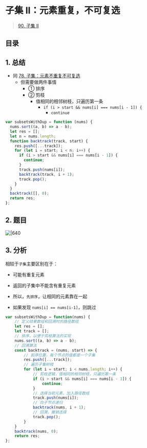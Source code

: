 
# 子集 II：元素重复，不可复选



> [90. 子集 II](https://leetcode.cn/problems/subsets-ii/)


## 目录
<!-- toc -->
 ## 1. 总结 

- 同 [78. 子集：元素不重复不可复选](/post/cx8sEbg1.html)
	- 但需要做两件事情
		- ① 排序
		- ② 剪枝
			- 值相同的相邻树枝，只遍历第一条
				- `if (i > start && nums[i] === nums[i - 1]) {`
					- `continue`

```javascript
var subsetsWithDup = function (nums) {
  nums.sort((a, b) => a - b);
  let res = [];
  let n = nums.length;
  function backtrack(track, start) {
    res.push([...track]);
    for (let i = start; i < n; i++) {
      if (i > start && nums[i] === nums[i - 1]) {
        continue;
      }
      track.push(nums[i]);
      backtrack(track, i + 1);
      track.pop();
    }
  }
  backtrack([], 0);
  return res;
};
```

## 2. 题目



![|640](https://832-1310531898.cos.ap-beijing.myqcloud.com/a730e5dae027ee1623d8d8863d6618d4.png)

## 3. 分析

相较于`子集`主要区别在于：
- 可能有重复元素
- 返回的子集中不能含有重复元素

- 所以，`先排序`，让相同的元素靠在一起
- 如果发现 `nums[i] == nums[i-1]`，则跳过

```javascript
var subsetsWithDup = function(nums) {
    // 定义结果数组和回溯时的路径数组
    let res = [];
    let track = [];
    // 排序，以便于剪枝算法的实现
    nums.sort((a, b) => a - b);
    // 回溯算法
    const backtrack = (nums, start) => {
        // 前序位置，每个节点的值都是一个子集
        res.push([...track]);
        // 遍历子集树枝
        for (let i = start; i < nums.length; i++) {
            // 剪枝逻辑，值相同的相邻树枝，只遍历第一条
            if (i > start && nums[i] === nums[i - 1]) {
                continue;
            }
            // 选择当前元素，加入路径数组
            track.push(nums[i]);
            // 向子节点递归
            backtrack(nums, i + 1);
            // 回溯，撤销选择
            track.pop();
        }
    }
    backtrack(nums, 0);
    return res;
};

```
